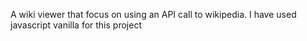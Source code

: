 A wiki viewer that focus on using an API call to wikipedia. I have used javascript vanilla for this project

